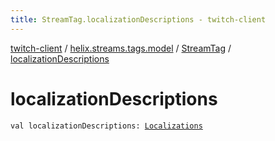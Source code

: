 ```yaml
---
title: StreamTag.localizationDescriptions - twitch-client
---
```


[twitch-client](../../index.html) / [helix.streams.tags.model](../index.html) / [StreamTag](index.html) / [localizationDescriptions](./localization-descriptions.html)

# localizationDescriptions

`val localizationDescriptions: `[`Localizations`](../-localizations/index.html)